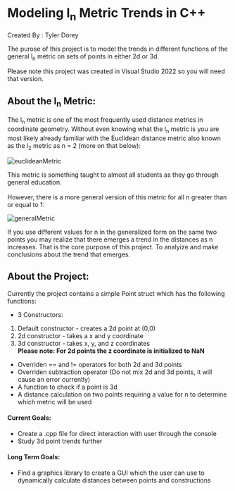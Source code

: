 # Modeling l<sub>n</sub>  Metric Trends in C++

Created By : Tyler Dorey

The purose of this project is to model the trends in different functions of the general l<sub>n</sub> metric on sets of points in either 2d or 3d.  

Please note this project was created in Visual Studio 2022 so you will need that version. 

## About the l<sub>n</sub> Metric:
The l<sub>n</sub> metric is one of the most frequently used distance metrics in coordinate geometry.  Without even knowing what the l<sub>n</sub> metric is you are most likely already familiar with the Euclidean distance metric also known as the l<sub>2</sub> metric as n = 2 (more on that below):

![euclideanMetric](https://user-images.githubusercontent.com/98759325/154756299-64f8fe4b-8497-482a-9b68-be89b83dac70.JPG)

This metric is something taught to almost all students as they go through general education.  
<br/>However, there is a more general version of this metric for all n greater than or equal to 1:

![generalMetric](https://user-images.githubusercontent.com/98759325/154756680-e0dde418-674d-4c95-8de9-9fcfc5bd0515.JPG)

If you use different values for n in the generalized form on the same two points you may realize that there emerges a trend in the distances as n increases.  That is the core purpose of this project.  To analyize and make conclusions about the trend that emerges.

## About the Project:

Currently the project contains a simple Point struct which has the following functions:
- 3 Constructors:
1) Default constructor - creates a 2d point at (0,0)
2) 2d constructor - takes a x and y coordinate
3) 3d constructor - takes x, y, and z coordinates
<br />**Please note:  For 2d points the z coordinate is initialized to NaN**
- Overriden == and != operators for both 2d and 3d points
- Overriden subtraction operator (Do not mix 2d and 3d points, it will cause an error currently)
- A function to check if a point is 3d
- A distance calculation on two points requiring a value for n to determine which metric will be used

#### Current Goals:
- Create a .cpp file for direct interaction with user through the console
- Study 3d point trends further

#### Long Term Goals: 
- Find a graphics library to create a GUI which the user can use to dynamically calculate distances between points and constructions 
